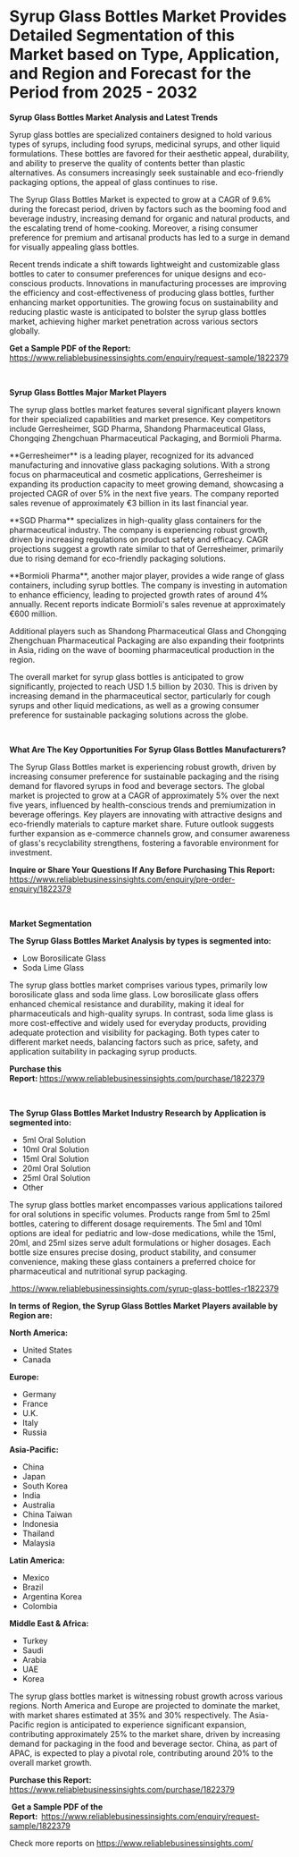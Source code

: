 <p><h1>Syrup Glass Bottles Market Provides Detailed Segmentation of this Market based on Type, Application, and Region and Forecast for the Period from 2025 - 2032</h1></p><p><strong>Syrup Glass Bottles Market Analysis and Latest Trends</strong></p>
<p><p>Syrup glass bottles are specialized containers designed to hold various types of syrups, including food syrups, medicinal syrups, and other liquid formulations. These bottles are favored for their aesthetic appeal, durability, and ability to preserve the quality of contents better than plastic alternatives. As consumers increasingly seek sustainable and eco-friendly packaging options, the appeal of glass continues to rise.</p><p>The Syrup Glass Bottles Market is expected to grow at a CAGR of 9.6% during the forecast period, driven by factors such as the booming food and beverage industry, increasing demand for organic and natural products, and the escalating trend of home-cooking. Moreover, a rising consumer preference for premium and artisanal products has led to a surge in demand for visually appealing glass bottles.</p><p>Recent trends indicate a shift towards lightweight and customizable glass bottles to cater to consumer preferences for unique designs and eco-conscious products. Innovations in manufacturing processes are improving the efficiency and cost-effectiveness of producing glass bottles, further enhancing market opportunities. The growing focus on sustainability and reducing plastic waste is anticipated to bolster the syrup glass bottles market, achieving higher market penetration across various sectors globally.</p></p>
<p><strong>Get a Sample PDF of the Report:&nbsp;</strong> <a href="https://www.reliablebusinessinsights.com/enquiry/request-sample/1822379?utm_campaign=2306&utm_medium=2&utm_source=Github&utm_content=ia&utm_term=08032025&utm_id=syrup-glass-bottles">https://www.reliablebusinessinsights.com/enquiry/request-sample/1822379</a></p>
<p>&nbsp;</p>
<p><strong>Syrup Glass Bottles Major Market Players</strong></p>
<p><p>The syrup glass bottles market features several significant players known for their specialized capabilities and market presence. Key competitors include Gerresheimer, SGD Pharma, Shandong Pharmaceutical Glass, Chongqing Zhengchuan Pharmaceutical Packaging, and Bormioli Pharma. </p><p>**Gerresheimer** is a leading player, recognized for its advanced manufacturing and innovative glass packaging solutions. With a strong focus on pharmaceutical and cosmetic applications, Gerresheimer is expanding its production capacity to meet growing demand, showcasing a projected CAGR of over 5% in the next five years. The company reported sales revenue of approximately €3 billion in its last financial year.</p><p>**SGD Pharma** specializes in high-quality glass containers for the pharmaceutical industry. The company is experiencing robust growth, driven by increasing regulations on product safety and efficacy. CAGR projections suggest a growth rate similar to that of Gerresheimer, primarily due to rising demand for eco-friendly packaging solutions.</p><p>**Bormioli Pharma**, another major player, provides a wide range of glass containers, including syrup bottles. The company is investing in automation to enhance efficiency, leading to projected growth rates of around 4% annually. Recent reports indicate Bormioli's sales revenue at approximately €600 million.</p><p>Additional players such as Shandong Pharmaceutical Glass and Chongqing Zhengchuan Pharmaceutical Packaging are also expanding their footprints in Asia, riding on the wave of booming pharmaceutical production in the region.</p><p>The overall market for syrup glass bottles is anticipated to grow significantly, projected to reach USD 1.5 billion by 2030. This is driven by increasing demand in the pharmaceutical sector, particularly for cough syrups and other liquid medications, as well as a growing consumer preference for sustainable packaging solutions across the globe.</p></p>
<p>&nbsp;</p>
<p><strong>What Are The Key Opportunities For Syrup Glass Bottles Manufacturers?</strong></p>
<p><p>The Syrup Glass Bottles market is experiencing robust growth, driven by increasing consumer preference for sustainable packaging and the rising demand for flavored syrups in food and beverage sectors. The global market is projected to grow at a CAGR of approximately 5% over the next five years, influenced by health-conscious trends and premiumization in beverage offerings. Key players are innovating with attractive designs and eco-friendly materials to capture market share. Future outlook suggests further expansion as e-commerce channels grow, and consumer awareness of glass's recyclability strengthens, fostering a favorable environment for investment.</p></p>
<p><strong>Inquire or Share Your Questions If Any Before Purchasing This Report:</strong> <a href="https://www.reliablebusinessinsights.com/enquiry/pre-order-enquiry/1822379?utm_campaign=2306&utm_medium=2&utm_source=Github&utm_content=ia&utm_term=08032025&utm_id=syrup-glass-bottles">https://www.reliablebusinessinsights.com/enquiry/pre-order-enquiry/1822379</a></p>
<p>&nbsp;</p>
<p><strong>Market Segmentation</strong></p>
<p><strong>The Syrup Glass Bottles Market Analysis by types is segmented into:</strong></p>
<p><ul><li>Low Borosilicate Glass</li><li>Soda Lime Glass</li></ul></p>
<p><p>The syrup glass bottles market comprises various types, primarily low borosilicate glass and soda lime glass. Low borosilicate glass offers enhanced chemical resistance and durability, making it ideal for pharmaceuticals and high-quality syrups. In contrast, soda lime glass is more cost-effective and widely used for everyday products, providing adequate protection and visibility for packaging. Both types cater to different market needs, balancing factors such as price, safety, and application suitability in packaging syrup products.</p></p>
<p><strong>Purchase this Report:&nbsp;</strong><a href="https://www.reliablebusinessinsights.com/purchase/1822379?utm_campaign=2306&utm_medium=2&utm_source=Github&utm_content=ia&utm_term=08032025&utm_id=syrup-glass-bottles">https://www.reliablebusinessinsights.com/purchase/1822379</a></p>
<p>&nbsp;</p>
<p><strong>The Syrup Glass Bottles Market Industry Research by Application is segmented into:</strong></p>
<p><ul><li>5ml Oral Solution</li><li>10ml Oral Solution</li><li>15ml Oral Solution</li><li>20ml Oral Solution</li><li>25ml Oral Solution</li><li>Other</li></ul></p>
<p><p>The syrup glass bottles market encompasses various applications tailored for oral solutions in specific volumes. Products range from 5ml to 25ml bottles, catering to different dosage requirements. The 5ml and 10ml options are ideal for pediatric and low-dose medications, while the 15ml, 20ml, and 25ml sizes serve adult formulations or higher dosages. Each bottle size ensures precise dosing, product stability, and consumer convenience, making these glass containers a preferred choice for pharmaceutical and nutritional syrup packaging.</p></p>
<p><a href="https://www.reliablebusinessinsights.com/syrup-glass-bottles-r1822379?utm_campaign=2306&utm_medium=2&utm_source=Github&utm_content=ia&utm_term=08032025&utm_id=syrup-glass-bottles">&nbsp;https://www.reliablebusinessinsights.com/syrup-glass-bottles-r1822379</a></p>
<p><strong>In terms of Region, the Syrup Glass Bottles Market Players available by Region are:</strong></p>
<p>
    <p> <strong> North America: </strong>
        <ul>
            <li>United States</li>
            <li>Canada</li>
        </ul>
        </p> 
    <p> <strong> Europe: </strong>
        <ul>
            <li>Germany</li>
            <li>France</li>
            <li>U.K.</li>
            <li>Italy</li>
            <li>Russia</li>
        </ul>
        </p> 
    <p> <strong> Asia-Pacific: </strong>
        <ul>
            <li>China</li>
            <li>Japan</li>
            <li>South Korea</li>
            <li>India</li>
            <li>Australia</li>
            <li>China Taiwan</li>
            <li>Indonesia</li>
            <li>Thailand</li>
            <li>Malaysia</li>
        </ul>
        </p> 
    <p> <strong> Latin America: </strong>
        <ul>
            <li>Mexico</li>
            <li>Brazil</li>
            <li>Argentina Korea</li>
            <li>Colombia</li>
        </ul>
        </p> 
    <p> <strong> Middle East & Africa: </strong>
        <ul>
            <li>Turkey</li>
            <li>Saudi</li>
            <li>Arabia</li>
            <li>UAE</li>
            <li>Korea</li>
        </ul>
    </p>
    </p>
<p><p>The syrup glass bottles market is witnessing robust growth across various regions. North America and Europe are projected to dominate the market, with market shares estimated at 35% and 30% respectively. The Asia-Pacific region is anticipated to experience significant expansion, contributing approximately 25% to the market share, driven by increasing demand for packaging in the food and beverage sector. China, as part of APAC, is expected to play a pivotal role, contributing around 20% to the overall market growth.</p></p>
<p><strong>Purchase this Report: </strong><a href="https://www.reliablebusinessinsights.com/purchase/1822379?utm_campaign=2306&utm_medium=2&utm_source=Github&utm_content=ia&utm_term=08032025&utm_id=syrup-glass-bottles">https://www.reliablebusinessinsights.com/purchase/1822379</a></p>
<p>&nbsp;<strong>Get a Sample PDF of the Report:&nbsp;&nbsp;</strong><a href="https://www.reliablebusinessinsights.com/enquiry/request-sample/1822379?utm_campaign=2306&utm_medium=2&utm_source=Github&utm_content=ia&utm_term=08032025&utm_id=syrup-glass-bottles">https://www.reliablebusinessinsights.com/enquiry/request-sample/1822379</a></p>
<p><strong></strong></p>
<p>Check more reports on <a href="https://www.reliablebusinessinsights.com/?utm_campaign=2306&utm_medium=2&utm_source=Github&utm_content=ia&utm_term=08032025&utm_id=syrup-glass-bottles">https://www.reliablebusinessinsights.com/</a></p>
